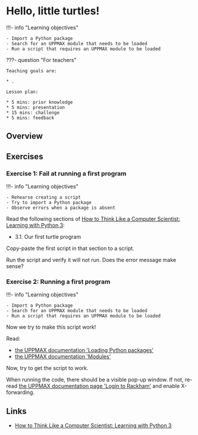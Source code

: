 # Hello, little turtles! 

!!!- info "Learning objectives"

    - Import a Python package
    - Search for an UPPMAX module that needs to be loaded
    - Run a script that requires an UPPMAX module to be loaded

???- question "For teachers"

    Teaching goals are:

    * .

    Lesson plan:

    * 5 mins: prior knowledge
    * 5 mins: presentation
    * 15 mins: challenge
    * 5 mins: feedback

## Overview


## Exercises

### Exercise 1: Fail at running a first program

!!!- info "Learning objectives"

    - Rehearse creating a script
    - Try to import a Python package
    - Observe errors when a package is absent

Read the following sections of [How to Think Like a Computer Scientist: Learning with Python 3](https://openbookproject.net/thinkcs/python/english3e/index.html):

 * 3.1. Our first turtle program

Copy-paste the first script in that section to a script.

Run the script and verify it will not run. Does the error message make sense?

### Exercise 2: Running a first program

!!!- info "Learning objectives"

    - Import a Python package
    - Search for an UPPMAX module that needs to be loaded
    - Run a script that requires an UPPMAX module to be loaded

Now we try to make this script work!

Read: 

- [the UPPMAX documentation 'Loading Python packages'](http://docs.uppmax.uu.se/software/python/#loading-python-packages)
- [the UPPMAX documentation 'Modules'](http://docs.uppmax.uu.se/cluster_guides/modules/)

Now, try to get the script to work. 

When running the code, there should be a visible pop-up window. If not, 
re-read [the UPPMAX documentation page 'Login to Rackham'](http://docs.uppmax.uu.se/getting_started/login_rackham/)
and enable X-forwarding.

## Links

 * [How to Think Like a Computer Scientist: Learning with Python 3](https://openbookproject.net/thinkcs/python/english3e/index.html)
